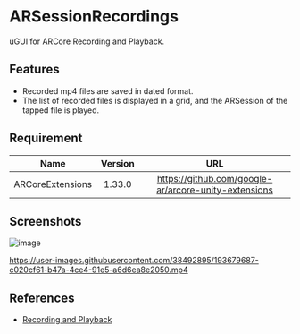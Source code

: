 # ARSessionRecordings

uGUI for ARCore Recording and Playback.

## Features
- Recorded mp4 files are saved in dated format.
- The list of recorded files is displayed in a grid, and the ARSession of the tapped file is played.

## Requirement
| Name | Version | URL |
| :--: | :-----: | :-: |
| ARCoreExtensions | 1.33.0 | https://github.com/google-ar/arcore-unity-extensions |


## Screenshots

![image](https://user-images.githubusercontent.com/38492895/193679607-45cc0b42-cb63-46eb-a45d-a6842738d1b0.png)

https://user-images.githubusercontent.com/38492895/193679687-c020cf61-b47a-4ce4-91e5-a6d6ea8e2050.mp4

## References
- [Recording and Playback](https://developers.google.com/ar/develop/recording-and-playback)
